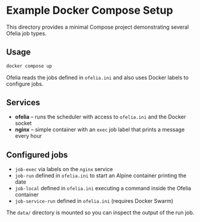 # Example Docker Compose Setup

This directory provides a minimal Compose project demonstrating several Ofelia job types.

## Usage

```sh
docker compose up
```

Ofelia reads the jobs defined in `ofelia.ini` and also uses Docker labels to configure jobs.

## Services

- **ofelia** – runs the scheduler with access to `ofelia.ini` and the Docker socket
- **nginx** – simple container with an `exec` job label that prints a message every hour

## Configured jobs

- `job-exec` via labels on the `nginx` service
- `job-run` defined in `ofelia.ini` to start an Alpine container printing the date
- `job-local` defined in `ofelia.ini` executing a command inside the Ofelia container
- `job-service-run` defined in `ofelia.ini` (requires Docker Swarm)

The `data/` directory is mounted so you can inspect the output of the run job.
